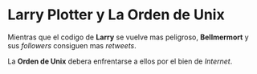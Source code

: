 # Larry Plotter y La Orden de Unix

Mientras que el codigo de **Larry** se vuelve mas peligroso,
**Bellmermort** y sus *followers* consiguen mas *retweets*.

La **Orden de Unix** debera enfrentarse a ellos por el bien de *Internet*.
